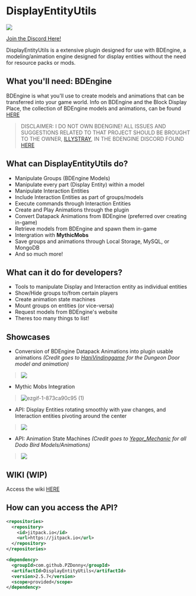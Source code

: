 # DisplayEntityUtils
[![](https://jitpack.io/v/PZDonny/DisplayEntityUtils.svg)](https://jitpack.io/#PZDonny/DisplayEntityUtils)

[Join the Discord Here!](https://discord.gg/k3wtdG5fRZ)

DisplayEntityUtils is a extensive plugin designed for use with BDEngine, a modeling/animation engine designed for display entities without the need for resource packs or mods.

## What you'll need: BDEngine
BDEngine is what you'll use to create models and animations that can be transferred into your game world. Info on BDEngine and the Block Display Place, the collection of BDEngine models and animations, can be found [HERE](block-display.com)
> DISCLAIMER: I DO NOT OWN BDENGINE! ALL ISSUES AND SUGGESTIONS RELATED TO THAT PROJECT SHOULD BE BROUGHT TO THE OWNER, [ILLYSTRAY](https://illystray.com), IN THE BDENGINE DISCORD FOUND [HERE](https://discord.com/invite/VCeHfSd6Xa)
## What can DisplayEntityUtils do?
- Manipulate Groups (BDEngine Models)
- Manipulate every part (Display Entity) within a model
- Manipulate Interaction Entities
- Include Interaction Entities as part of groups/models
- Execute commands through Interaction Entities
- Create and Play Animations through the plugin
- Convert Datapack Animations from BDEngine (preferred over creating in-game)
- Retrieve models from BDEngine and spawn them in-game
- Intergration with **MythicMobs**
- Save groups and animations through Local Storage, MySQL, or MongoDB
- And so much more!

## What can it do for developers?
- Tools to manipulate Display and Interaction entity as individual entities
- Show/Hide groups to/from certain players
- Create animation state machines
- Mount groups on entities (or vice-versa)
- Request models from BDEngine's website
- Theres too many things to list!

## Showcases
- Conversion of BDEngine Datapack Animations into plugin usable animations *(Credit goes to [HaniVindinggame](https://block-display.com/author/hanivindinggame/) for the Dungeon Door model and animation)*
> ![](https://github.com/user-attachments/assets/0f53ea0d-3e91-4bd7-b811-8c59fafcd4fb)

- Mythic Mobs Integration
> ![ezgif-1-873ca90c95 (1)](https://github.com/user-attachments/assets/ee189856-3459-49b8-b75c-4c18d1b43818)

- API: Display Entities rotating smoothly with yaw changes, and Interaction entities pivoting around the center
> ![](https://github.com/user-attachments/assets/5c333cd4-71ba-4ad1-a631-f8ec648651f0)

- API: Animation State Machines *(Credit goes to [Yegor_Mechanic](https://block-display.com/author/yegor_mechanic/) for all Dodo Bird Models/Animations)*
> ![](https://github.com/user-attachments/assets/594a4ffe-89cf-4e49-aff5-2f8c43ea21ad)




## WIKI (WIP)
Access the wiki [HERE](https://github.com/PZDonny/DisplayEntityUtils/wiki)

## How can you access the API?
```xml
<repositories>
  <repository>
    <id>jitpack.io</id>
    <url>https://jitpack.io</url>
  </repository>
</repositories>

<dependency>
  <groupId>com.github.PZDonny</groupId>
  <artifactId>DisplayEntityUtils</artifactId>
  <version>2.5.7</version>
  <scope>provided</scope>
</dependency>
```
